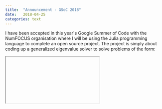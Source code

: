 ```yaml
---
title:  "Announcement - GSoC 2018"
date:   2018-04-25
categories: text
---
```


I have been accepted in this year's Google Summer of Code with the NumFOCUS organisation where I will be using the Julia programming language to complete an open source project. The project is simply about coding up a generalized eigenvalue solver to solve problems of the form:

<iframe> http://mathurl.com/ybj4z9nf

I will implement the locally optimal block preconditioned conjugate gradient (LOBPCG) method together with a variety of preconditioners. Stay tuned for more related blogs!
